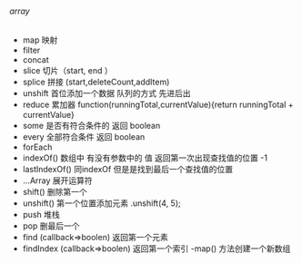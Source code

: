 ###### array 
- map 映射
- filter 
- concat 
- slice 切片（start, end ）
- splice 拼接 (start,deleteCount,addItem)
- unshift 首位添加一个数据  队列的方式 先进后出
- reduce 累加器 function(runningTotal,currentValue){return runningTotal + currentValue}
- some  是否有符合条件的  返回 boolean 
- every 全部符合条件  返回 boolean 
- forEach 
- indexOf()  数组中 有没有参数中的 值  返回第一次出现查找值的位置 -1
- lastIndexOf() 同indexOf  但是是找到最后一个查找值的位置  
- ...Array 展开运算符 
- shift() 删除第一个
- unshift() 第一个位置添加元素 .unshift(4, 5);
- push 堆栈
- pop 删最后一个
- find (callback=>boolen) 返回第一个元素
- findIndex (callback=>boolen) 返回第一个索引
-map() 方法创建一个新数组

